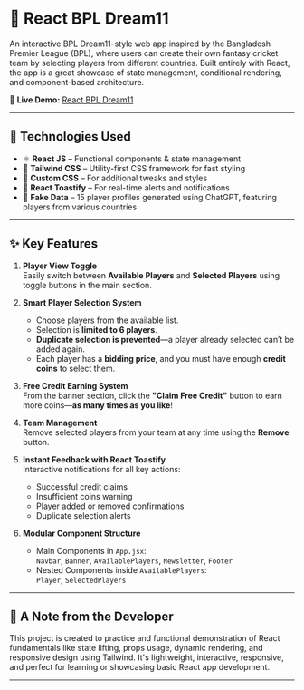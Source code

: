 # 🏏 React BPL Dream11

An interactive BPL Dream11-style web app inspired by the Bangladesh Premier League (BPL), where users can create their own fantasy cricket team by selecting players from different countries. Built entirely with React, the app is a great showcase of state management, conditional rendering, and component-based architecture.

🔗 **Live Demo:** [React BPL Dream11](https://react-bpl-dream11.netlify.app/)

---

## 🚀 Technologies Used

- ⚛️ **React JS** – Functional components & state management
- 🎨 **Tailwind CSS** – Utility-first CSS framework for fast styling
- 🧵 **Custom CSS** – For additional tweaks and styles
- 🔔 **React Toastify** – For real-time alerts and notifications
- 🧠 **Fake Data** – 15 player profiles generated using ChatGPT, featuring players from various countries

---

## ✨ Key Features

1. **Player View Toggle**  
   Easily switch between **Available Players** and **Selected Players** using toggle buttons in the main section.

2. **Smart Player Selection System**  
   - Choose players from the available list.
   - Selection is **limited to 6 players**.
   - **Duplicate selection is prevented**—a player already selected can’t be added again.
   - Each player has a **bidding price**, and you must have enough **credit coins** to select them.

3. **Free Credit Earning System**  
   From the banner section, click the **"Claim Free Credit"** button to earn more coins—**as many times as you like**!

4. **Team Management**  
   Remove selected players from your team at any time using the **Remove** button.

5. **Instant Feedback with React Toastify**  
   Interactive notifications for all key actions:
   - Successful credit claims
   - Insufficient coins warning
   - Player added or removed confirmations
   - Duplicate selection alerts

6. **Modular Component Structure**  
   - Main Components in `App.jsx`:  
     `Navbar`, `Banner`, `AvailablePlayers`, `Newsletter`, `Footer`
   - Nested Components inside `AvailablePlayers`:  
     `Player`, `SelectedPlayers`

---

## 📌 A Note from the Developer

 This project is created to practice and functional demonstration of React fundamentals like state lifting, props usage, dynamic rendering, and responsive design using Tailwind. It's lightweight, interactive, responsive, and perfect for learning or showcasing basic React app development.

---

